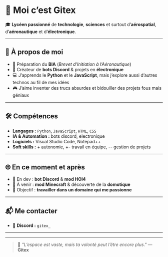 # 👋 Moi c’est **Gitex**

🎓 **Lycéen passionné** de **technologie**, **sciences** et surtout d’**aérospatial**, d’**aéronautique** et d’**électronique**.

---

## 🧠 À propos de moi

- 🚀 Préparation du **BIA** (*Brevet d’Initiation à l’Aéronautique*)
- 🤖 Créateur de **bots Discord** & projets en **électronique**
- 💻 J’apprends le **Python** et le **JavaScript**, mais j’explore aussi d’autres technos au fil de mes idées
- 🎮 J’aime inventer des trucs absurdes et bidouiller des projets fous mais géniaux

---

## 🛠️ Compétences

- **Langages :** `Python`, `JavaScript`, `HTML`, `CSS`
- **IA & Automation :** bots discord, electronique
- **Logiciels :** Visual Studio Code, Notepad++
- **Soft skills :** + autonomie, +- travail en équipe, -- gestion de projets

---

## 🌐 En ce moment et après

- 🔧 En dev : **bot Discord** & **mod HOI4**
- 🧪 À venir : **mod Minecraft** & découverte de la **domotique**
- 📡 Objectif : **travailler dans un domaine qui me passionne**

---

## 📬 Me contacter

- 💬 **Discord :** `gitex_`

---

---

> 🚀 *"L’espace est vaste, mais ta volonté peut l’être encore plus."* — **Gitex**

